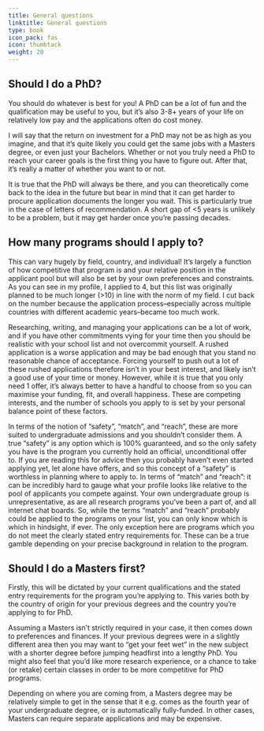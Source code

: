 ```yaml
---
title: General questions
linktitle: General questions
type: book
icon_pack: fas
icon: thumbtack
weight: 20
---
```


## Should I do a PhD?

You should do whatever is best for you! A PhD can be a lot of fun and the qualification may be useful to you, but it’s also 3-8+ years of your life on relatively low pay and the applications often do cost money.

I will say that the return on investment for a PhD may not be as high as you imagine, and that it’s quite likely you could get the same jobs with a Masters degree, or even just your Bachelors. Whether or not you truly need a PhD to reach your career goals is the first thing you have to figure out. After that, it’s really a matter of whether you want to or not.

It is true that the PhD will always be there, and you can theoretically come back to the idea in the future but bear in mind that it can get harder to procure application documents the longer you wait. This is particularly true in the case of letters of recommendation. A short gap of <5 years is unlikely to be a problem, but it may get harder once you’re passing decades.

## How many programs should I apply to?

This can vary hugely by field, country, and individual! It’s largely a function of how competitive that program is and your relative position in the applicant pool but will also be set by your own preferences and constraints. As you can see in my profile, I applied to 4, but this list was originally planned to be much longer (>10) in line with the norm of my field. I cut back on the number because the application process–especially across multiple countries with different academic years–became too much work.

Researching, writing, and managing your applications can be a lot of work, and if you have other commitments vying for your time then you should be realistic with your school list and not overcommit yourself. A rushed application is a worse application and may be bad enough that you stand no reasonable chance of acceptance. Forcing yourself to push out a lot of these rushed applications therefore isn’t in your best interest, and likely isn’t a good use of your time or money. However, while it is true that you only need 1 offer, it’s always better to have a handful to choose from so you can maximise your funding, fit, and overall happiness. These are competing interests, and the number of schools you apply to is set by your personal balance point of these factors.

In terms of the notion of “safety”, “match”, and “reach”, these are more suited to undergraduate admissions and you shouldn’t consider them. A true “safety” is any option which is 100% guaranteed, and so the only safety you have is the program you currently hold an official, unconditional offer to. If you are reading this for advice then you probably haven’t even started applying yet, let alone have offers, and so this concept of a “safety” is worthless in planning where to apply to. In terms of “match” and “reach”: it can be incredibly hard to gauge what your profile looks like relative to the pool of applicants you compete against. Your own undergraduate group is unrepresentative, as are all research programs you’ve been a part of, and all internet chat boards. So, while the terms “match” and “reach” probably could be applied to the programs on your list, you can only know which is which in hindsight, if ever. The only exception here are programs which you do not meet the clearly stated entry requirements for. These can be a true gamble depending on your precise background in relation to the program.

## Should I do a Masters first?

Firstly, this will be dictated by your current qualifications and the stated entry requirements for the program you’re applying to. This varies both by the country of origin for your previous degrees and the country you’re applying to for PhD.

Assuming a Masters isn’t strictly required in your case, it then comes down to preferences and finances. If your previous degrees were in a slightly different area then you may want to “get your feet wet” in the new subject with a shorter degree before jumping headfirst into a lengthy PhD. You might also feel that you’d like more research experience, or a chance to take (or retake) certain classes in order to be more competitive for PhD programs.

Depending on where you are coming from, a Masters degree may be relatively simple to get in the sense that it e.g. comes as the fourth year of your undergraduate degree, or is automatically fully-funded. In other cases, Masters can require separate applications and may be expensive.

